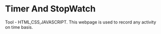 # Timer And StopWatch
 Tool - HTML,CSS,JAVASCRIPT.
This webpage is used to record any activity on time basis.
